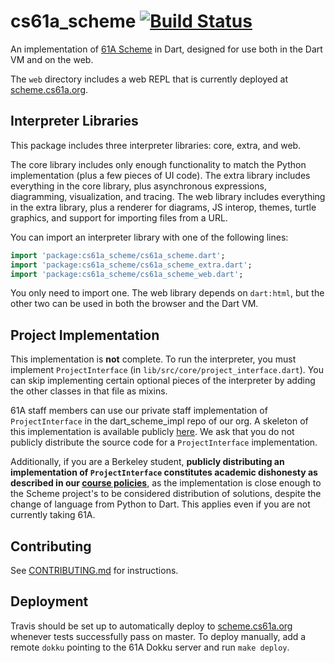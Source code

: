 # cs61a_scheme [![Build Status](https://travis-ci.org/Cal-CS-61A-Staff/dart_scheme.svg?branch=master)](https://travis-ci.org/Cal-CS-61A-Staff/dart_scheme)

An implementation of [61A Scheme][spec] in Dart, designed for use both in the
Dart VM and on the web.

The `web` directory includes a web REPL that is currently deployed at
[scheme.cs61a.org][].

## Interpreter Libraries

This package includes three interpreter libraries: core, extra, and web.

The core library includes only enough functionality to match the Python
implementation (plus a few pieces of UI code). The extra library includes
everything in the core library, plus asynchronous expressions, diagramming,
visualization, and tracing. The web library includes everything in the extra
library, plus a renderer for diagrams, JS interop, themes, turtle graphics, and
support for importing files from a URL.

You can import an interpreter library with one of the following lines:

```dart
import 'package:cs61a_scheme/cs61a_scheme.dart';
import 'package:cs61a_scheme/cs61a_scheme_extra.dart';
import 'package:cs61a_scheme/cs61a_scheme_web.dart';
```

You only need to import one. The web library depends on `dart:html`, but the
other two can be used in both the browser and the Dart VM.

## Project Implementation

This implementation is **not** complete. To run the interpreter, you must
implement `ProjectInterface` (in `lib/src/core/project_interface.dart`). You can
skip implementing certain optional pieces of the interpreter by adding the other
classes in that file as mixins.

61A staff members can use our private staff implementation of `ProjectInterface`
in the dart_scheme_impl repo of our org. A skeleton of this implementation is
available publicly [here][skeleton]. We ask that you do not publicly distribute
the source code for a `ProjectInterface` implementation.

Additionally, if you are a Berkeley student, **publicly distributing an
implementation of `ProjectInterface` constitutes academic dishonesty as
described in our [course policies][policy]**, as the implementation is close
enough to the Scheme project's to be considered distribution of solutions,
despite the change of language from Python to Dart. This applies even if you are
not currently taking 61A.

## Contributing

See [CONTRIBUTING.md][] for instructions.

## Deployment

Travis should be set up to automatically deploy to [scheme.cs61a.org][] whenever
tests successfully pass on master. To deploy manually, add a remote `dokku`
pointing to the 61A Dokku server and run `make deploy`.



[policy]: https://cs61a.org/articles/about.html#academic-honesty
[spec]: https://cs61a.org/articles/scheme-spec.html
[scheme.cs61a.org]: https://scheme.cs61a.org
[skeleton]: https://github.com/jathak/scheme_impl_skeleton
[CONTRIBUTING.md]: https://github.com/Cal-CS-61A-Staff/dart_scheme/blob/master/CONTRIBUTING.md
